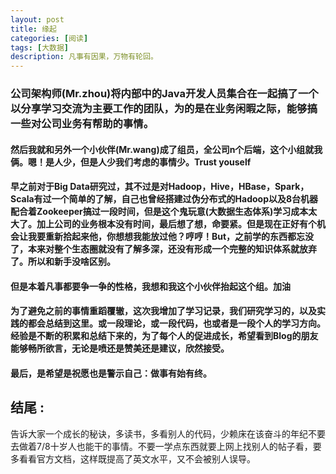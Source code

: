 ```yaml
---
layout: post
title: 缘起
categories: [阅读]
tags: [大数据]
description: 凡事有因果，万物有轮回。
---
```


### 公司架构师(Mr.zhou)将内部中的Java开发人员集合在一起搞了一个以分享学习交流为主要工作的团队，为的是在业务闲暇之际，能够搞一些对公司业务有帮助的事情。
#### 然后我就和另外一个小伙伴(Mr.wang)成了组员，全公司n个后端，这个小组就我俩。嗯！是人少，但是人少我们考虑的事情少。Trust youself
#### 早之前对于Big Data研究过，其不过是对Hadoop，Hive，HBase，Spark，Scala有过一个简单的了解，自己也曾经搭建过伪分布式的Hadoop以及8台机器配合着Zookeeper搞过一段时间，但是这个鬼玩意(大数据生态体系)学习成本太大了。加上公司的业务根本没有时间，最后想了想，命要紧。但是现在正好有个机会让我要重新拾起来他，你想想我能放过他？哼哼！But，之前学的东西都忘没了，本来对整个生态圈就没有了解多深，还没有形成一个完整的知识体系就放弃了。所以和新手没啥区别。
#### 但是本着凡事都要争一争的性格，我想和我这个小伙伴抬起这个组。加油
#### 为了避免之前的事情重蹈覆辙，这次我增加了学习记录，我们研究学习的，以及实践的都会总结到这里。或一段理论，或一段代码，也或者是一段个人的学习方向。经验是不断的积累和总结下来的，为了每个人的促进成长，希望看到Blog的朋友能够畅所欲言，无论是喷还是赞美还是建议，欣然接受。
#### 最后，是希望是祝愿也是警示自己：做事有始有终。

## 结尾 :
告诉大家一个成长的秘诀，多读书，多看别人的代码，少赖床在该奋斗的年纪不要去做着7/8十岁人也能干的事情。不要一学点东西就要上网上找别人的帖子看，要多看看官方文档，这样既提高了英文水平，又不会被别人误导。